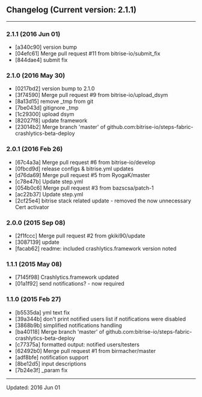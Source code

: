 ## Changelog (Current version: 2.1.1)

-----------------

### 2.1.1 (2016 Jun 01)

* [a340c90] version bump
* [04efc61] Merge pull request #11 from bitrise-io/submit_fix
* [844dae4] submit fix

### 2.1.0 (2016 May 30)

* [0217bd2] version bump to 2.1.0
* [3f74590] Merge pull request #9 from bitrise-io/upload_dsym
* [8a13d15] remove _tmp from git
* [7be043d] gitignore _tmp
* [1c29300] upload dsym
* [82027f8] update framework
* [23014b2] Merge branch 'master' of github.com:bitrise-io/steps-fabric-crashlytics-beta-deploy

### 2.0.1 (2016 Feb 26)

* [67c4a3a] Merge pull request #6 from bitrise-io/develop
* [0fbcd9d] release configs & bitrise.yml updates
* [d76da69] Merge pull request #5 from RyogaK/master
* [c78e47b] Update step.yml
* [054b0c6] Merge pull request #3 from bazscsa/patch-1
* [ac22b37] Update step.yml
* [2cf25e4] bitrise stack related update - removed the now unnecessary Cert activator

### 2.0.0 (2015 Sep 08)

* [2f1fccc] Merge pull request #2 from gkiki90/update
* [3087139] update
* [facab62] readme: included crashlytics.framework version noted

### 1.1.1 (2015 May 08)

* [7145f98] Crashlytics.framework updated
* [01a1f92] send notifications? - now required

### 1.1.0 (2015 Feb 27)

* [b5535da] yml text fix
* [39a344b] don't print notified users list if notifications were disabled
* [3868b9b] simplified notifications handling
* [ba40118] Merge branch 'master' of github.com:bitrise-io/steps-fabric-crashlytics-beta-deploy
* [c77375a] formatted output: notified users/testers
* [62492b0] Merge pull request #1 from birmacher/master
* [adf8bfe] notification support
* [8be12d5] input descriptions
* [7b24e3f] _param fix

-----------------

Updated: 2016 Jun 01